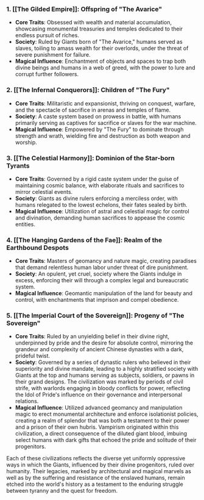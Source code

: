 ### 1. [[The Gilded Empire]]: Offspring of "The Avarice"

- **Core Traits**: Obsessed with wealth and material accumulation, showcasing monumental treasuries and temples dedicated to their endless pursuit of riches.
- **Society**: Ruled by Giants born of "The Avarice," humans served as slaves, toiling to amass wealth for their overlords, under the threat of severe punishment for failure.
- **Magical Influence**: Enchantment of objects and spaces to trap both divine beings and humans in a web of greed, with the power to lure and corrupt further followers.

### 2. [[The Infernal Conquerors]]: Children of "The Fury"

- **Core Traits**: Militaristic and expansionist, thriving on conquest, warfare, and the spectacle of sacrifice in arenas and temples of flame.
- **Society**: A caste system based on prowess in battle, with humans primarily serving as captives for sacrifice or slaves for the war machine.
- **Magical Influence**: Empowered by "The Fury" to dominate through strength and wrath, wielding fire and destruction as both weapon and worship.

### 3. [[The Celestial Harmony]]: Dominion of the Star-born Tyrants

- **Core Traits**: Governed by a rigid caste system under the guise of maintaining cosmic balance, with elaborate rituals and sacrifices to mirror celestial events.
- **Society**: Giants as divine rulers enforcing a merciless order, with humans relegated to the lowest echelons, their fates sealed by birth.
- **Magical Influence**: Utilization of astral and celestial magic for control and divination, demanding human sacrifices to appease the cosmic entities.

### 4. [[The Hanging Gardens of the Fae]]: Realm of the Earthbound Despots

- **Core Traits**: Masters of geomancy and nature magic, creating paradises that demand relentless human labor under threat of dire punishment.
- **Society**: An opulent, yet cruel, society where the Giants indulge in excess, enforcing their will through a complex legal and bureaucratic system.
- **Magical Influence**: Geomantic manipulation of the land for beauty and control, with enchantments that imprison and compel obedience.

### 5. [[The Imperial Court of the Sovereign]]: Progeny of "The Sovereign"

- **Core Traits**: Ruled by an unyielding belief in their divine right, underpinned by pride and the desire for absolute control, mirroring the grandeur and complexity of ancient Chinese dynasties with a dark, prideful twist.
- **Society**: Governed by a series of dynastic rulers who believed in their superiority and divine mandate, leading to a highly stratified society with Giants at the top and humans serving as subjects, soldiers, or pawns in their grand designs. The civilization was marked by periods of civil strife, with warlords engaging in bloody conflicts for power, reflecting the Idol of Pride's influence on their governance and interpersonal relations.
- **Magical Influence**: Utilized advanced geomancy and manipulation magic to erect monumental architecture and enforce isolationist policies, creating a realm of splendor that was both a testament to their power and a prison of their own hubris. Vampirism originated within this civilization, a direct consequence of the diluted giant blood, imbuing select humans with dark gifts that echoed the pride and solitude of their progenitors.

Each of these civilizations reflects the diverse yet uniformly oppressive ways in which the Giants, influenced by their divine progenitors, ruled over humanity. Their legacies, marked by architectural and magical marvels as well as by the suffering and resistance of the enslaved humans, remain etched into the world's history as a testament to the enduring struggle between tyranny and the quest for freedom.